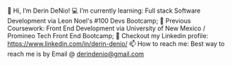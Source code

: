 👋 Hi, I’m Derin DeNio!
💻 I’m currently learning: Full stack Software Development via Leon Noel's #100 Devs Bootcamp;
💾 Previous Coursework: Front End Development via University of New Mexico / Promineo Tech Front End Bootcamp;
👦 Checkout my Linkedin profile: https://www.linkedin.com/in/derin-denio/
📫 How to reach me: Best way to reach me is by Email @ derindenio@gmail.com


